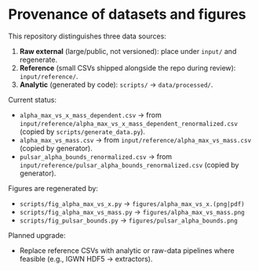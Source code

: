 # Provenance of datasets and figures

This repository distinguishes three data sources:
1) **Raw external** (large/public, not versioned): place under `input/` and regenerate.
2) **Reference** (small CSVs shipped alongside the repo during review): `input/reference/`.
3) **Analytic** (generated by code): `scripts/` → `data/processed/`.

Current status:
- `alpha_max_vs_x_mass_dependent.csv` → from `input/reference/alpha_max_vs_x_mass_dependent_renormalized.csv` (copied by `scripts/generate_data.py`).
- `alpha_max_vs_mass.csv` → from `input/reference/alpha_max_vs_mass.csv` (copied by generator).
- `pulsar_alpha_bounds_renormalized.csv` → from `input/reference/pulsar_alpha_bounds_renormalized.csv` (copied by generator).

Figures are regenerated by:
- `scripts/fig_alpha_max_vs_x.py` → `figures/alpha_max_vs_x.(png|pdf)`
- `scripts/fig_alpha_max_vs_mass.py` → `figures/alpha_max_vs_mass.png`
- `scripts/fig_pulsar_bounds.py` → `figures/pulsar_alpha_bounds.png`

Planned upgrade:
- Replace reference CSVs with analytic or raw-data pipelines where feasible (e.g., IGWN HDF5 → extractors).
